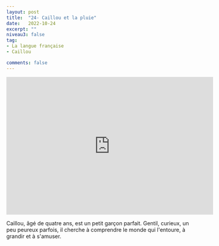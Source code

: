 ```yaml
---
layout: post
title:  "24- Caillou et la pluie"
date:   2022-10-24
excerpt: ""
niveau3: false
tag:
- La langue française
- Caillou

comments: false
---
```

<center>
<img style="display: none;" src="/assets/img/thumbnails/caillou-24.jpg" alt="" width="1" height="1">
<iframe width="542px" height="361px" src="https://www.youtube.com/embed/U_zwT2LgYyo?rel=0&controls=1&showinfo=0&modestbranding=1&enablejsapi=1" allowfullscreen frameborder="0" ></iframe></center>


Caillou, âgé de quatre ans, est un petit garçon parfait. Gentil, curieux, un peu peureux parfois, il cherche à comprendre le monde qui l'entoure, à grandir et à s'amuser.
